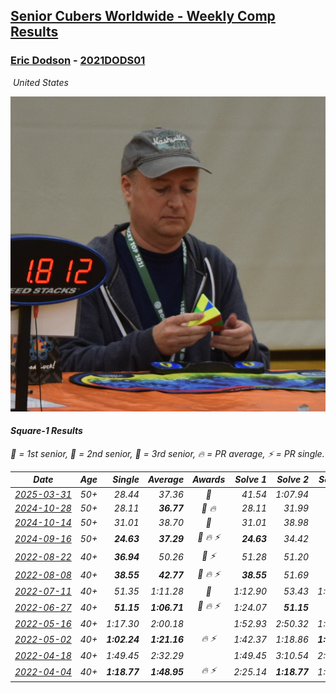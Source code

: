 <style>table {white-space: nowrap;}</style>
<link rel="stylesheet" type="text/css" href="/scw-comp/css/flags.css" />

## [Senior Cubers Worldwide - Weekly Comp Results](/scw-comp/results/)
### [Eric Dodson](README.md) - [2021DODS01](https://www.worldcubeassociation.org/persons/2021DODS01?event=sq1)

<i class="flag flag-US" />&nbsp;United States

![Eric Dodson](1639144815.png)

#### Square-1 Results

<span style="white-space: nowrap;">🥇 = 1st senior</span>, <span style="white-space: nowrap;">🥈 = 2nd senior</span>, <span style="white-space: nowrap;">🥉 = 3rd senior</span>, <span style="white-space: nowrap;">🔥 = PR average</span>, <span style="white-space: nowrap;">⚡ = PR single</span>.

| Date | Age | Single | Average | Awards | Solve 1 | Solve 2 | Solve 3 | Solve 4 | Solve 5 | Video |
| :--: | :--: | --: | --: | :--: | --: | --: | --: | --: | --: | :-- |
| [2025-03-31](../../results/2025-03-31/sq1.md) | 50+ | 28.44 | 37.36 | 🥉 | 41.54 | 1:07.94 | 36.17 | 34.36 | 28.44 | [Desktop](https://www.facebook.com/events/675467158281524/permalink/681035397724700) / [Mobile](https://m.facebook.com/events/675467158281524?view=permalink&id=681035397724700) |
| [2024-10-28](../../results/2024-10-28/sq1.md) | 50+ | 28.11 | **36.77** | 🥉 🔥 | 28.11 | 31.99 | 39.87 | 38.44 | 41.42 | [Desktop](https://www.facebook.com/events/929053079074962/permalink/930122752301328) / [Mobile](https://m.facebook.com/events/929053079074962?view=permalink&id=930122752301328) |
| [2024-10-14](../../results/2024-10-14/sq1.md) | 50+ | 31.01 | 38.70 | 🥉 | 31.01 | 38.98 | 39.33 | 37.79 | 52.56 | [Desktop](https://www.facebook.com/events/574257274950611/permalink/575524221490583) / [Mobile](https://m.facebook.com/events/574257274950611?view=permalink&id=575524221490583) |
| [2024-09-16](../../results/2024-09-16/sq1.md) | 50+ | **24.63** | **37.29** | 🥉 🔥 ⚡ | **24.63** | 34.42 | 40.46 | 1:05.32 | 36.99 | [Desktop](https://www.facebook.com/events/876328274072061/permalink/877776683927220) / [Mobile](https://m.facebook.com/events/876328274072061?view=permalink&id=877776683927220) |
| [2022-08-22](../../results/2022-08-22/sq1.md) | 40+ | **36.94** | 50.26 | 🥉 ⚡ | 51.28 | 51.20 | **36.94** | 48.31 | 53.44 | [Desktop](https://www.facebook.com/events/476554570981315/permalink/477537894216316) / [Mobile](https://m.facebook.com/events/476554570981315?view=permalink&id=477537894216316) |
| [2022-08-08](../../results/2022-08-08/sq1.md) | 40+ | **38.55** | **42.77** | 🥈 🔥 ⚡ | **38.55** | 51.69 | 40.18 | 46.54 | 41.60 | [Desktop](https://www.facebook.com/events/1202320373645710/permalink/1210586729485741) / [Mobile](https://m.facebook.com/events/1202320373645710?view=permalink&id=1210586729485741) |
| [2022-07-11](../../results/2022-07-11/sq1.md) | 40+ | 51.35 | 1:11.28 | 🥉 | 1:12.90 | 53.43 | 1:27.50 | 51.35 | 1:29.17 | [Desktop](https://www.facebook.com/events/1077792383124606/permalink/1082428245994353) / [Mobile](https://m.facebook.com/events/1077792383124606?view=permalink&id=1082428245994353) |
| [2022-06-27](../../results/2022-06-27/sq1.md) | 40+ | **51.15** | **1:06.71** | 🥉 🔥 ⚡ | 1:24.07 | **51.15** | DNF | 1:03.87 | 52.19 | [Desktop](https://www.facebook.com/events/3239186643032731/permalink/3250335181917877) / [Mobile](https://m.facebook.com/events/3239186643032731?view=permalink&id=3250335181917877) |
| [2022-05-16](../../results/2022-05-16/sq1.md) | 40+ | 1:17.30 | 2:00.18 |  | 1:52.93 | 2:50.32 | 1:17.30 | DNS | DNS | [Desktop](https://www.facebook.com/events/1452905775152133/permalink/1462968077479236) / [Mobile](https://m.facebook.com/events/1452905775152133?view=permalink&id=1462968077479236) |
| [2022-05-02](../../results/2022-05-02/sq1.md) | 40+ | **1:02.24** | **1:21.16** | 🔥 ⚡ | 1:42.37 | 1:18.86 | **1:02.24** | DNS | DNS | [Desktop](https://www.facebook.com/events/3199116787026413/permalink/3209787972625961) / [Mobile](https://m.facebook.com/events/3199116787026413?view=permalink&id=3209787972625961) |
| [2022-04-18](../../results/2022-04-18/sq1.md) | 40+ | 1:49.45 | 2:32.29 |  | 1:49.45 | 3:10.54 | 2:36.88 | DNS | DNS | [Desktop](https://www.facebook.com/events/566110581332467/permalink/574347947175397) / [Mobile](https://m.facebook.com/events/566110581332467?view=permalink&id=574347947175397) |
| [2022-04-04](../../results/2022-04-04/sq1.md) | 40+ | **1:18.77** | **1:48.95** | 🔥 ⚡ | 2:25.14 | **1:18.77** | 1:42.94 | DNS | DNS | [Desktop](https://www.facebook.com/events/1171138513621623/permalink/1179719712763503) / [Mobile](https://m.facebook.com/events/1171138513621623?view=permalink&id=1179719712763503) |


<!-- Global site tag (gtag.js) - Google Analytics -->
<script async src="https://www.googletagmanager.com/gtag/js?id=UA-86348435-3"></script>
<script>window.dataLayer = window.dataLayer || []; function gtag() {dataLayer.push(arguments);} gtag('js', new Date()); gtag('config', 'UA-86348435-3');</script>
